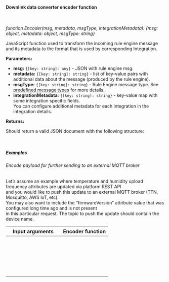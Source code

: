 #### Downlink data converter encoder function

<div class="divider"></div>
<br/>

*function Encoder(msg, metadata, msgType, integrationMetadata): {msg: object, metadata: object, msgType: string}*

JavaScript function used to transform the incoming rule engine message and its metadata to the format that is used by corresponding Integration.

**Parameters:**

<ul>
  <li><b>msg:</b> <code>{[key: string]: any}</code> - JSON with rule engine msg.
  </li>
  <li><b>metadata:</b> <code>{[key: string]: string}</code> - list of key-value pairs with additional data about the message (produced by the rule engine).
  </li>
  <li><b>msgType:</b> <code>{[key: string]: string}</code> - Rule Engine message type.
        See <a href="${baseUrl}/docs/user-guide/rule-engine-2-0/overview/#predefined-message-types" target="_blank">predefined message types</a> for more details..
  </li>
  <li><b>integrationMetadata:</b> <code>{[key: string]: string}</code> - key-value map with some integration specific fields.<br>
        You can configure additional metadata for each integration in the integration details.
  </li>
</ul>


**Returns:**

Should return a valid JSON document with the following structure:

<br>

<div style="padding-left: 64px;"
     tb-help-popup="converter/examples/encoder/json_output"
     tb-help-popup-placement="top"
     [tb-help-popup-style]="{maxHeight: '50vh', maxWidth: '50vw'}"
     trigger-style="font-size: 16px;"
     trigger-text="Example json output">
</div>

<div class="divider"></div>

##### Examples

###### Encode payload for further sending to an external MQTT broker

Let’s assume an example where temperature and humidity upload frequency attributes are updated via platform REST API<br>
and you would like to push this update to an external MQTT broker (TTN, Mosquitto, AWS IoT, etc).<br>
You may also want to include the “firmwareVersion” attribute value that was configured long time ago and is not present<br>
in this particular request. The topic to push the update should contain the device name.

<table style="max-width: 500px;">
<thead>
<tr>
<th style="max-width: 300px; padding-left: 22px;">
<b>Input arguments</b>
</th>
<th style="max-width: 200px; padding-left: 22px;">
<b>Encoder function</b>
</th>
</tr>
</thead>
<tbody>
<tr>
<td>
<span tb-help-popup="converter/examples/encoder/example1/message" tb-help-popup-placement="top" trigger-style="font-size: 16px;" trigger-text="msg"></span><br><br>
<span tb-help-popup="converter/examples/encoder/example1/metadata" tb-help-popup-placement="top" trigger-style="font-size: 16px;" trigger-text="metadata" [tb-help-popup-style]="{maxWidth: '600px'}"></span><br><br>
<span tb-help-popup-content="**ATTRIBUTES_UPDATED**" tb-help-popup-placement="top" trigger-style="font-size: 16px;" trigger-text="msgType"></span><br><br>
<span tb-help-popup="converter/examples/encoder/example1/integration_metadata" tb-help-popup-placement="top" trigger-style="font-size: 16px;" trigger-text="integrationMetadata" [tb-help-popup-style]="{maxWidth: '600px'}"></span>
</td>
<td>
<span tb-help-popup="converter/examples/encoder/example1/encoder_fn" tb-help-popup-placement="top" trigger-style="font-size: 16px; line-height: 120px;" trigger-text="Encoder function"></span>
</td>
</tr>
</tbody>
</table>

<br>
<br>
